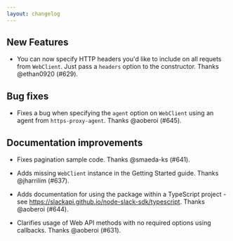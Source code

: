 ```yaml
---
layout: changelog
---
```


## New Features

- You can now specify HTTP headers you'd like to include on all requets from `WebClient`. Just pass a `headers` option
  to the constructor. Thanks @ethan0920 (#629).

## Bug fixes

- Fixes a bug when specifying the `agent` option on `WebClient` using an agent from `https-proxy-agent`.
  Thanks @aoberoi (#645).

## Documentation improvements

- Fixes pagination sample code. Thanks @smaeda-ks (#641).

- Adds missing `WebClient` instance in the Getting Started guide. Thanks @jharrilim (#637).

- Adds documentation for using the package within a TypeScript project - see
  <https://slackapi.github.io/node-slack-sdk/typescript>. Thanks @aoberoi (#644).

- Clarifies usage of Web API methods with no required options using callbacks. Thanks @aoberoi (#631).

